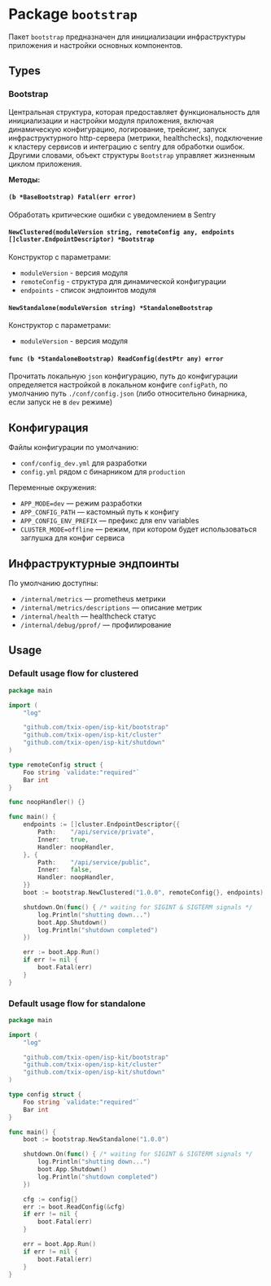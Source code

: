 # Package `bootstrap`

Пакет `bootstrap` предназначен для инициализации инфраструктуры приложения и настройки основных компонентов.

## Types

### Bootstrap

Центральная структура, которая предоставляет функциональность для инициализации и настройки модуля приложения, включая
динамическую конфигурацию, логирование, трейсинг, запуск инфраструктурного http-сервера (метрики, healthchecks),
подключение к кластеру сервисов и интеграцию с sentry для обработки ошибок. Другими словами, объект структуры
`Bootstrap` управляет жизненным циклом приложения.

**Методы:**

#### `(b *BaseBootstrap) Fatal(err error)`

Обработать критические ошибки с уведомлением в Sentry

#### `NewClustered(moduleVersion string, remoteConfig any, endpoints []cluster.EndpointDescriptor) *Bootstrap`

Конструктор с параметрами:

- `moduleVersion` - версия модуля
- `remoteConfig` - структура для динамической конфигурации
- `endpoints` - список эндпоинтов модуля

#### `NewStandalone(moduleVersion string) *StandaloneBootstrap`

Конструктор с параметрами:

- `moduleVersion` - версия модуля

#### `func (b *StandaloneBootstrap) ReadConfig(destPtr any) error`

Прочитать локальную `json` конфигурацию, путь до конфигурации определяется настройкой в локальном конфиге `configPath`, по умолчанию путь `./conf/config.json` (либо относительно бинарника, если запуск не в `dev` режиме)

## Конфигурация

Файлы конфигурации по умолчанию:

- `conf/config_dev.yml` для разработки
- `config.yml` рядом с бинарником для `production`

Переменные окружения:

- `APP_MODE=dev` — режим разработки
- `APP_CONFIG_PATH` — кастомный путь к конфигу
- `APP_CONFIG_ENV_PREFIX` — префикс для env variables
- `CLUSTER_MODE=offline` — режим, при котором будет использоваться заглушка для конфиг сервиса

## Инфраструктурные эндпоинты

По умолчанию доступны:

- `/internal/metrics` — prometheus метрики
- `/internal/metrics/descriptions` — описание метрик
- `/internal/health` — healthcheck статус
- `/internal/debug/pprof/` — профилирование

## Usage

### Default usage flow for clustered

```go
package main

import (
	"log"

	"github.com/txix-open/isp-kit/bootstrap"
	"github.com/txix-open/isp-kit/cluster"
	"github.com/txix-open/isp-kit/shutdown"
)

type remoteConfig struct {
	Foo string `validate:"required"`
	Bar int
}

func noopHandler() {}

func main() {
	endpoints := []cluster.EndpointDescriptor{{
		Path:    "/api/service/private",
		Inner:   true,
		Handler: noopHandler,
	}, {
		Path:    "/api/service/public",
		Inner:   false,
		Handler: noopHandler,
	}}
	boot := bootstrap.NewClustered("1.0.0", remoteConfig{}, endpoints)

	shutdown.On(func() { /* waiting for SIGINT & SIGTERM signals */
		log.Println("shutting down...")
		boot.App.Shutdown()
		log.Println("shutdown completed")
	})

	err := boot.App.Run()
	if err != nil {
		boot.Fatal(err)
	}
}

```

### Default usage flow for standalone

```go
package main

import (
	"log"

	"github.com/txix-open/isp-kit/bootstrap"
	"github.com/txix-open/isp-kit/cluster"
	"github.com/txix-open/isp-kit/shutdown"
)

type config struct {
	Foo string `validate:"required"`
	Bar int
}

func main() {
	boot := bootstrap.NewStandalone("1.0.0")

	shutdown.On(func() { /* waiting for SIGINT & SIGTERM signals */
		log.Println("shutting down...")
		boot.App.Shutdown()
		log.Println("shutdown completed")
	})

	cfg := config{}
	err := boot.ReadConfig(&cfg)
	if err != nil {
		boot.Fatal(err)
	}

	err = boot.App.Run()
	if err != nil {
		boot.Fatal(err)
	}
}

```
